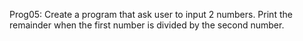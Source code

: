 Prog05: Create a program that ask user to input 2 numbers. Print the remainder when the first number is divided by the second number.

